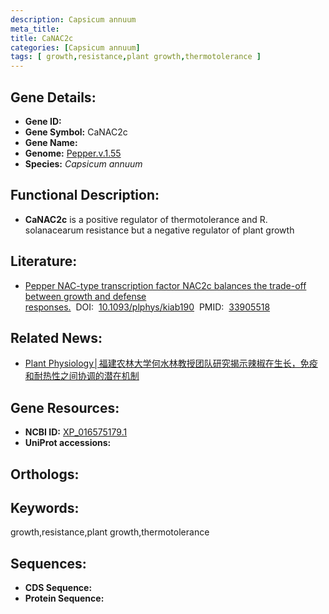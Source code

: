 ```yaml
---
description: Capsicum annuum
meta_title:
title: CaNAC2c
categories: [Capsicum annuum]
tags: [ growth,resistance,plant growth,thermotolerance ]
---
```


## Gene Details:
- **Gene ID:**	[]()
- **Gene Symbol:** CaNAC2c
- **Gene Name:** 
- **Genome:** [Pepper.v.1.55]()
- **Species:** *Capsicum annuum*

## Functional Description:
   - **CaNAC2c** is a positive regulator of thermotolerance and R. solanacearum resistance but a negative regulator of plant growth

## Literature:
   - [Pepper NAC-type transcription factor NAC2c balances the trade-off between growth and defense responses.]( https://academic.oup.com/plphys/article/186/4/2169/6255767?login=false)&nbsp;&nbsp;DOI:&nbsp;&nbsp;[10.1093/plphys/kiab190](https://academic.oup.com/plphys/article/186/4/2169/6255767?login=false)&nbsp;&nbsp;PMID:&nbsp;&nbsp;[33905518](https://pubmed.ncbi.nlm.nih.gov/33905518/)

## Related News:
   - [Plant Physiology│福建农林大学何水林教授团队研究揭示辣椒在生长，免疫和耐热性之间协调的潜在机制](https://mp.weixin.qq.com/s?__biz=Mzg3MDEwNDEyMg==&mid=2247509261&idx=6&sn=1e5f75fd050de0e0c52c11e05c180e25&chksm=ce900858f9e7814e47dae174a33398fa1fe4dfd081f4e051ec67fa07b57b4ce972d69abde55f&scene=27#wechat_redirect)

## Gene Resources:
- **NCBI ID:** [XP_016575179.1](https://www.ncbi.nlm.nih.gov/gene/?term=XP_016575179.1)
- **UniProt accessions:** [](https://www.uniprot.org/uniprotkb//entry)

## Orthologs:


## Keywords:
growth,resistance,plant growth,thermotolerance

## Sequences:
- **CDS Sequence:**
- **Protein Sequence:**
